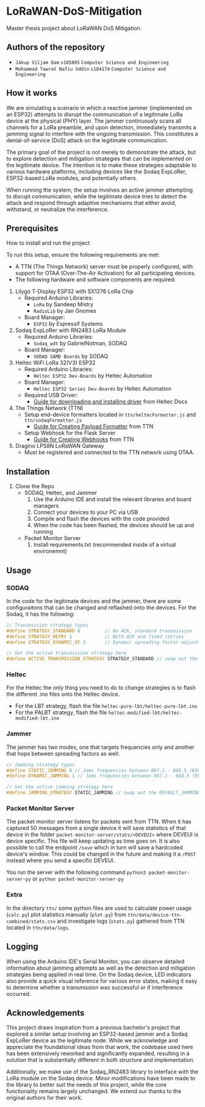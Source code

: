 # LoRaWAN-DoS-Mitigation

Master thesis project about LoRaWAN DoS Mitigation.

## Authors of the repository

- `Jákup Viljam Dam` `s185095` `Computer Science and Engineering`
- `Mohammad Tawrat Nafiu Uddin` `s184174` `Computer Science and Engineering`

## How it works

We are simulating a scenario in which a reactive jammer (implemented on an ESP32) attempts to disrupt the communication of a legitimate LoRa device at the physical (PHY) layer. The jammer continuously scans all channels for a LoRa preamble, and upon detection, immediately transmits a jamming signal to interfere with the ongoing transmission. This constitutes a denial-of-service (DoS) attack on the legitimate communication.

The primary goal of the project is not merely to demonstrate the attack, but to explore detection and mitigation strategies that can be implemented on the legitimate device. The intention is to make these strategies adaptable to various hardware platforms, including devices like the Sodaq ExpLoRer, ESP32-based LoRa modules, and potentially others.

When running the system, the setup involves an active jammer attempting to disrupt communication, while the legitimate device tries to detect the attack and respond through adaptive mechanisms that either avoid, withstand, or neutralize the interference.

## Prerequisites

How to install and run the project

To run this setup, ensure the following requirements are met:

- A TTN (The Things Network) server must be properly configured, with support for OTAA (Over-The-Air Activation) for all participating devices.
- The following hardware and software components are required:

1. Lilygo T-Display ESP32 with SX1276 LoRa Chip
   - Required Arduino Libraries:
     - `LoRa` by Sandeep Mistry
     - `RadioLib` by Jan Gnomes
   - Board Manager:
     - `ESP32` by Espressif Systems
2. Sodaq ExpLoRer with RN2483 LoRa Module
   - Required Arduino Libraries:
     - `Sodaq_wdt` by GabrielNotman, SODAQ
   - Board Manager:
     - `SODAQ SAMD Boards` by SODAQ
3. Heltec WiFi LoRa 32(V3) ESP32 
    - Required Arduino Libraries:
      - `Heltec ESP32 Dev-Boards` by Heltec Automation
    - Board Manager:
      - `Heltec ESP32 Series Dev-Boards` by Heltec Automation
    - Required USB Driver:
      - [Guide for downloading and installing driver](https://docs.heltec.org/general/establish_serial_connection.html) from Heltec Docs
4. The Things Network (TTN)
   - Setup end-device formatters located in `ttn/heltecFormatter.js` and `ttn/sodaqFormatter.js`
      - [Guide for Creating Payload Formatter](https://www.thethingsindustries.com/docs/integrations/payload-formatters/create/) from TTN
   - Setup Webhook for the Flask Server
     - [Guide for Creating Webhooks](https://www.thethingsindustries.com/docs/integrations/webhooks/creating-webhooks/) from TTN
5. Dragino LPS8N LoRaWAN Gateway
   - Must be registered and connected to the TTN network using OTAA.

## Installation

1. Clone the Repo
   - SODAQ, Heltec, and Jammer
     1. Use the Arduino IDE and install the relevant libraries and board managers
     2. Connect your devices to your PC via USB
     3. Compile and flash the devices with the code provided
     4. When the code has been flashed, the devices should be up and running
   - Packet Monitor Server
     1. Install requirements.txt (recommended inside of a virtual environemnt)

## Usage

### SODAQ 
In the code for the legitimate devices and the jammer, there are some configuraitons that can be changed and reflashed onto the devices. For the Sodaq, it has the following:

```cpp
// Transmission strategy types
#define STRATEGY_STANDARD 0         // No ACK, standard transmission
#define STRATEGY_RETRY 1            // With ACK and fixed retries
#define STRATEGY_DYNAMIC_SF 2       // Dynamic spreading factor adjustment

// Set the active transmission strategy here
#define ACTIVE_TRANSMISSION_STRATEGY STRATEGY_STANDARD // swap out the STRATEGY_STANDARD
```

### Heltec
For the Heltec the only thing you need to do to change strategies is to flash the different .ino files onto the Heltec device. 

- For the LBT strategy, flash the file `heltec-pure-lbt/heltec-pure-lbt.ino`
- For the PALBT strategy, flash the file `heltec-modified-lbt/heltec-modified-lbt.ino`

### Jammer
The jammer has two modes, one that targets frequencies only and another that hops between spreading factors as well:

```cpp
// Jamming strategy types
#define STATIC_JAMMING 0 // Jams frequencies between 867.1 - 868.5 (EU863-870)
#define DYNAMIC_JAMMING 1 // Jams frequencies between 867.1 - 868.5 (EU863-870) and spreading factors 9 - 12

// Set the active jamming strategy here
#define JAMMING_STRATEGY STATIC_JAMMING // swap out the DEFAULT_JAMMING
```

### Packet Monitor Server
The packet monitor server listens for packets sent from TTN. When it has captured 50 messages from a single device it will save statistics of that device in the folder `packet-monitor-server/stats/<DEVEUI>` where DEVEUI is device specific. This file will keep updating as time goes on. It is also possible to call the endpoint `/save` which in turn will save a hardcoded device's window. This could be changed in the future and making it a `/POST` instead where you send a specific DEVEUI.

You run the server with the following command `python3 packet-monitor-server-py` or `python packet-monitor-server-py`

### Extra
In the directory `ttn/` some python files are used to calculate power usage (`calc.py`) plot statistics manually (`plot.py`) from `ttn/data/device-ttn-combined/stats.csv` and investigate logs (`stats.py`) gathered from TTN located in `ttn/data/logs`.

## Logging

When using the Arduino IDE's Serial Monitor, you can observe detailed information about jamming attempts as well as the detection and mitigation strategies being applied in real time. On the Sodaq device, LED indicators also provide a quick visual reference for various error states, making it easy to determine whether a transmission was successful or if interference occurred.

## Acknowledgements

This project draws inspiration from a previous bachelor's project that explored a similar setup involving an ESP32-based jammer and a Sodaq ExpLoRer device as the legitimate node. While we acknowledge and appreciate the foundational ideas from that work, the codebase used here has been extensively reworked and significantly expanded, resulting in a solution that is substantially different in both structure and implementation.

Additionally, we make use of the Sodaq_RN2483 library to interface with the LoRa module on the Sodaq device. Minor modifications have been made to the library to better suit the needs of this project, while the core functionality remains largely unchanged. We extend our thanks to the original authors for their work.
